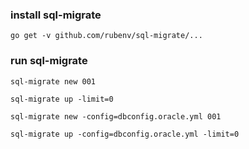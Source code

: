 
### install sql-migrate
```
go get -v github.com/rubenv/sql-migrate/...
```


### run sql-migrate
```
sql-migrate new 001

sql-migrate up -limit=0
```

```
sql-migrate new -config=dbconfig.oracle.yml 001

sql-migrate up -config=dbconfig.oracle.yml -limit=0
```
